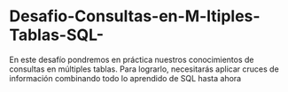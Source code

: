 # Desafio-Consultas-en-M-ltiples-Tablas-SQL-
En este desafío pondremos en práctica nuestros conocimientos de consultas en múltiples tablas. Para lograrlo, necesitarás aplicar cruces de información combinando todo lo aprendido de SQL hasta ahora
